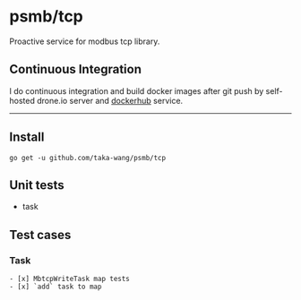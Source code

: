# psmb/tcp

Proactive service for modbus tcp library.

## Continuous Integration

I do continuous integration and build docker images after git push by self-hosted drone.io server and [dockerhub]((https://hub.docker.com/r/takawang/c-modbus-slave/)) service.

---

## Install

```
go get -u github.com/taka-wang/psmb/tcp
```


## Unit tests

- task

## Test cases

### Task

    - [x] MbtcpWriteTask map tests
    - [x] `add` task to map
